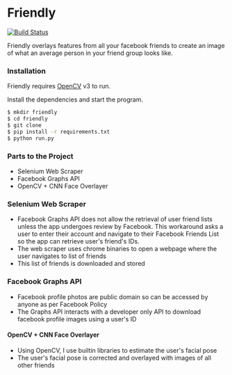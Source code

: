 # Friendly

[![Build Status](https://travis-ci.org/joemccann/dillinger.svg?branch=master)](https://travis-ci.org/joemccann/dillinger)

Friendly overlays features from all your facebook friends to create an image of what an average person in your friend group looks like.

### Installation

Friendly requires [OpenCV](https://opencv.org/) v3 to run.

Install the dependencies and start the program.

```sh
$ mkdir friendly
$ cd friendly
$ git clone
$ pip install -r requirements.txt
$ python run.py
```

### Parts to the Project
  - Selenium Web Scraper
  - Facebook Graphs API 
  - OpenCV + CNN Face Overlayer
 
### Selenium Web Scraper
  - Facebook Graphs API does not allow the retrieval of user friend lists unless the app undergoes review by Facebook. This workaround asks a user to enter their account and navigate to their Facebook Friends List so the app can retrieve user's friend's IDs.
 - The web scraper uses chrome binaries to open a webpage where the user navigates to list of friends
 - This list of friends is downloaded and stored

### Facebook Graphs API
  - Facebook profile photos are public domain so can be accessed by anyone as per Facebook Policy
  - The Graphs API interacts with a developer only API to download facebook profile images using a user's ID

#### OpenCV + CNN Face Overlayer
  - Using OpenCV, I use builtin libraries to estimate the user's facial pose
  - The user's facial pose is corrected and overlayed with images of all other friends
